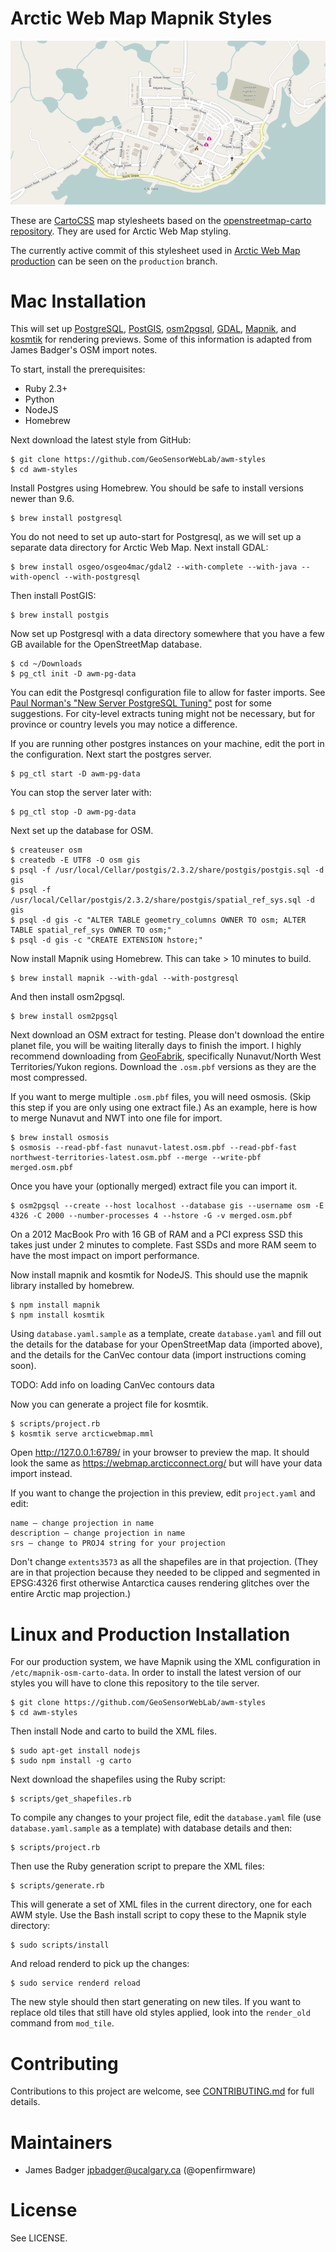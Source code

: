 # Arctic Web Map Mapnik Styles

![screenshot](preview.png)

These are [CartoCSS](https://github.com/mapbox/carto) map stylesheets based on the [openstreetmap-carto repository](https://github.com/gravitystorm/openstreetmap-carto). They are used for Arctic Web Map styling.

The currently active commit of this stylesheet used in [Arctic Web Map production](https://webmap.arcticconnect.org) can be seen on the `production` branch.

# Mac Installation

This will set up [PostgreSQL](https://www.postgresql.org), [PostGIS](http://postgis.net), [osm2pgsql](https://github.com/openstreetmap/osm2pgsql), [GDAL](http://www.gdal.org), [Mapnik](https://github.com/mapnik/mapnik), and [kosmtik](https://github.com/kosmtik/kosmtik) for rendering previews. Some of this information is adapted from James Badger's OSM import notes.

To start, install the prerequisites:

* Ruby 2.3+
* Python
* NodeJS
* Homebrew

Next download the latest style from GitHub:

    $ git clone https://github.com/GeoSensorWebLab/awm-styles
    $ cd awm-styles

Install Postgres using Homebrew. You should be safe to install versions newer than 9.6.

    $ brew install postgresql

You do not need to set up auto-start for Postgresql, as we will set up a separate data directory for Arctic Web Map. Next install GDAL:

    $ brew install osgeo/osgeo4mac/gdal2 --with-complete --with-java --with-opencl --with-postgresql

Then install PostGIS:

    $ brew install postgis

Now set up Postgresql with a data directory somewhere that you have a few GB available for the OpenStreetMap database.

    $ cd ~/Downloads
    $ pg_ctl init -D awm-pg-data

You can edit the Postgresql configuration file to allow for faster imports. See [Paul Norman's "New Server PostgreSQL Tuning"](http://www.paulnorman.ca/blog/2014/11/new-server-postgresql-tuning/) post for some suggestions. For city-level extracts tuning might not be necessary, but for province or country levels you may notice a difference.

If you are running other postgres instances on your machine, edit the port in the configuration. Next start the postgres server.

    $ pg_ctl start -D awm-pg-data

You can stop the server later with:

    $ pg_ctl stop -D awm-pg-data

Next set up the database for OSM.

    $ createuser osm
    $ createdb -E UTF8 -O osm gis
    $ psql -f /usr/local/Cellar/postgis/2.3.2/share/postgis/postgis.sql -d gis
    $ psql -f /usr/local/Cellar/postgis/2.3.2/share/postgis/spatial_ref_sys.sql -d gis
    $ psql -d gis -c "ALTER TABLE geometry_columns OWNER TO osm; ALTER TABLE spatial_ref_sys OWNER TO osm;"
    $ psql -d gis -c "CREATE EXTENSION hstore;"

Now install Mapnik using Homebrew. This can take > 10 minutes to build.

    $ brew install mapnik --with-gdal --with-postgresql

And then install osm2pgsql.

    $ brew install osm2pgsql

Next download an OSM extract for testing. Please don't download the entire planet file, you will be waiting literally days to finish the import. I highly recommend downloading from [GeoFabrik](http://download.geofabrik.de/index.html), specifically Nunavut/North West Territories/Yukon regions. Download the `.osm.pbf` versions as they are the most compressed.

If you want to merge multiple `.osm.pbf` files, you will need osmosis. (Skip this step if you are only using one extract file.) As an example, here is how to merge Nunavut and NWT into one file for import.

    $ brew install osmosis
    $ osmosis --read-pbf-fast nunavut-latest.osm.pbf --read-pbf-fast northwest-territories-latest.osm.pbf --merge --write-pbf merged.osm.pbf

Once you have your (optionally merged) extract file you can import it.

    $ osm2pgsql --create --host localhost --database gis --username osm -E 4326 -C 2000 --number-processes 4 --hstore -G -v merged.osm.pbf

On a 2012 MacBook Pro with 16 GB of RAM and a PCI express SSD this takes just under 2 minutes to complete. Fast SSDs and more RAM seem to have the most impact on import performance.

Now install mapnik and kosmtik for NodeJS. This should use the mapnik library installed by homebrew.

    $ npm install mapnik
    $ npm install kosmtik

Using `database.yaml.sample` as a template, create `database.yaml` and fill out the details for the database for your OpenStreetMap data (imported above), and the details for the CanVec contour data (import instructions coming soon).

TODO: Add info on loading CanVec contours data

Now you can generate a project file for kosmtik.

    $ scripts/project.rb
    $ kosmtik serve arcticwebmap.mml

Open http://127.0.0.1:6789/ in your browser to preview the map. It should look the same as https://webmap.arcticconnect.org/ but will have your data import instead.

If you want to change the projection in this preview, edit `project.yaml` and edit:

    name — change projection in name
    description — change projection in name
    srs — change to PROJ4 string for your projection

Don't change `extents3573` as all the shapefiles are in that projection. (They are in that projection because they needed to be clipped and segmented in EPSG:4326 first otherwise Antarctica causes rendering glitches over the entire Arctic map projection.)

# Linux and Production Installation

For our production system, we have Mapnik using the XML configuration in `/etc/mapnik-osm-carto-data`. In order to install the latest version of our styles you will have to clone this repository to the tile server.

    $ git clone https://github.com/GeoSensorWebLab/awm-styles
    $ cd awm-styles

Then install Node and carto to build the XML files.

    $ sudo apt-get install nodejs
    $ sudo npm install -g carto

Next download the shapefiles using the Ruby script:

    $ scripts/get_shapefiles.rb

To compile any changes to your project file, edit the `database.yaml` file (use `database.yaml.sample` as a template) with database details and then:

    $ scripts/project.rb

Then use the Ruby generation script to prepare the XML files:

    $ scripts/generate.rb

This will generate a set of XML files in the current directory, one for each AWM style. Use the Bash install script to copy these to the Mapnik style directory:

    $ sudo scripts/install

And reload renderd to pick up the changes:

    $ sudo service renderd reload

The new style should then start generating on new tiles. If you want to replace old tiles that still have old styles applied, look into the `render_old` command from `mod_tile`.

# Contributing

Contributions to this project are welcome, see [CONTRIBUTING.md](CONTRIBUTING.md) for full details.

# Maintainers

* James Badger <jpbadger@ucalgary.ca> (@openfirmware)

# License

See LICENSE.

